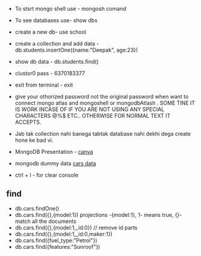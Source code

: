 - To stsrt mongo shell use - mongosh comand
- To see databases use- show dbs
- create a new db- use school
- create a collection and add data - db.students.insertOne({name:"Deepak", age:23})
- show db data -  db.students.find()
- clustor0 pass - 6370183377
- exit from terminal - exit
- give your othorized password not the original password when want to connect mongo atlas and mongoshell or mongodbAtlash . SOME TINE IT IS WORK INCASE OF IF YOU ARE NOT USING ANY SPECIAL CHARACTERS @%$ ETC.. OTHERWISE FOR NORMAL TEXT IT ACCEPTS.
- Jab tak collection nahi banega tabtak database nahi dekhi dega create hone ke bad vi.

- MongoDB Presentation - [canva](https://www.canva.com/design/DAGMvEWWNiA/45pt6qAw4b5LyswAqKLRPA/edit)

- mongodb dummy data [cars data](https://www.canva.com/design/DAGNfeKTz_Q/nJB6OKFDJxFxiAxklMrVXw/edit)

- ctrl + l - for clear console

## find
- db.cars.findOne()
- db.cars.find({},{model:1})  projections -{model:1}, 1- means true, {}- match all the documents
- db.cars.find({},{model:1,_id:0})  // remove id parts
- db.cars.find({},{model:1,_id:0,maker:1})
- db.cars.find({fuel_type:"Petrol"})
- db.cars.find({features:"Sunroof"})